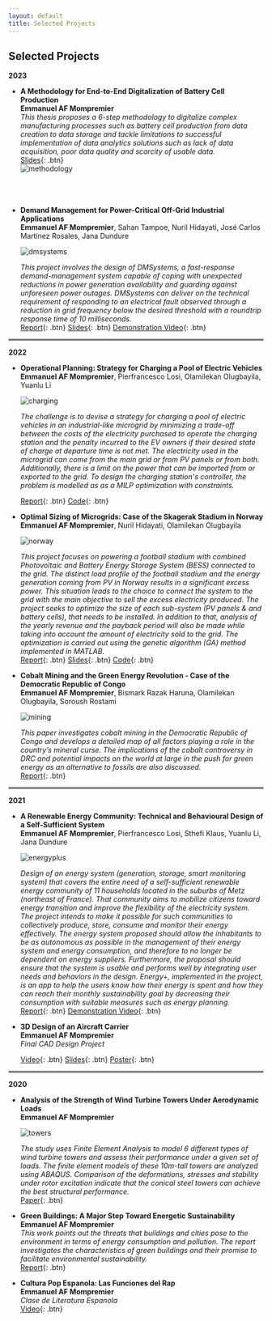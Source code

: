 ```yaml
---
layout: default
title: Selected Projects
---
```


## Selected Projects


**2023**

- **A Methodology for End-to-End Digitalization of Battery Cell Production**  
  **Emmanuel AF Mompremier**
    <br>*This thesis proposes a 6-step methodology to digitalize complex manufacturing processes such as battery cell production from data creation to data storage and tackle limitations to successful implementation of data analytics solutions such as lack of data acquisition, poor data quality and scarcity of usable data.*
    <br>[Slides](static/pdf/Thesis_Presentation.pdf){: .btn}
    <br>![methodology](static/img/methodology.jpg)<br><br><br><br>

   
   
  
  

  

- **Demand Management for Power-Critical Off-Grid Industrial Applications**  
  **Emmanuel AF Mompremier**, Sahan Tampoe, Nuril Hidayati, José Carlos Martinez Rosales, Jana Dundure

     ![dmsystems](static/img/dmsystems.jpg)

   
    *This project involves the design of DMSystems, a fast-response demand-management system capable of coping with unexpected reductions in power generation availability and guarding against unforeseen power outages. DMSystems can deliver on the technical requirement of responding to an electrical fault observed through a reduction in grid frequency below the desired threshold with a roundtrip response time of 10 milliseconds.*  
  [Report](static/pdf/Challenge_Based_Module_Report.pdf){: .btn}
  [Slides](static/pdf/CBM_Final_Presentation.pdf){: .btn}
  [Demonstration Video]([static/pdf/CBM_Final_Presentation.pdf](https://www.youtube.com/watch?v=oFLpF7w5C1g)){: .btn}


<hr style="height:4px;border-width:0;color:blue;background-color:gray">

**2022**

- **Operational Planning: Strategy for Charging a Pool of Electric Vehicles**  
  **Emmanuel AF Mompremier**, Pierfrancesco Losi, Olamilekan Olugbayila, Yuanlu Li

    ![charging](static/img/charging.jpg)
  
    *The challenge is to devise a strategy for charging a pool of electric vehicles in an industrial-like microgrid by minimizing a trade-off between the costs of 
    the electricity purchased to operate the charging station and the penalty incurred to the EV owners if their desired state of charge at departure time is not 
    met. The electricity used in the microgrid can come from the main grid or from PV panels or from both. Additionally, there is a limit on the power that can be 
    imported from or exported to the grid. To design the charging station's controller, the problem is modelled as as a MILP optimization with constraints.*
  
  [Report](static/pdf/Operational_Planning_Report.pdf){: .btn}
  [Code](https://github.com/emmanuel-mp/operational-planing-charging-pool){: .btn}
  
 

- **Optimal Sizing of Microgrids: Case of the Skagerak Stadium in Norway**  
  **Emmanuel AF Mompremier**, Nuril Hidayati, Olamilekan Olugbayila

  
   ![norway](static/img/norway.jpg)
  
  *This project focuses on powering a football stadium with combined Photovoltaic and Battery Energy Storage System (BESS) connected to the grid. The distinct load 
   profile of the football stadium and the energy generation coming from PV in Norway results in a significant excess power. This situation leads to the choice to 
   connect the system to the grid with the main objective to sell the excess electricity produced. The project seeks to optimize the size of each sub-system (PV 
   panels & and battery cells), that needs to be installed. In addition to that, analysis of the yearly revenue and the payback period will also be made while taking 
   into account the amount of electricity sold to the grid. The optimization is carried out using the genetic algorithm (GA) method implemented in MATLAB.*  
  [Report](static/pdf/norway_report.pdf){: .btn}
  [Slides](static/pdf/norway_slides.pdf){: .btn}
  [Code](https://github.com/emmanuel-mp/optimal-sizing-stadium/tree/main){: .btn}




- **Cobalt Mining and the Green Energy Revolution - Case of the Democratic Republic of Congo**  
  **Emmanuel AF Mompremier**, Bismark Razak Haruna, Olamilekan Olugbayila, Soroush Rostami

  
    ![mining](static/img/mining.jpg)
  
    *This paper investigates cobalt mining in the Democratic Republic of Congo and develops a detailed map of all factors playing a role in the
     country’s mineral curse. The implications of the cobalt controversy in DRC and potential impacts on the world at large in the push for green energy as an 
   alternative to fossils are also discussed.*  
   [Report](static/pdf/mining_report.pdf){: .btn}
  
  

<hr style="height:4px;border-width:0;color:blue;background-color:gray">


**2021**

- **A Renewable Energy Community: Technical and Behavioural Design of a Self-Sufficient System**  
  **Emmanuel AF Mompremier**, Pierfrancesco Losi, Sthefi Klaus, Yuanlu Li, Jana Dundure

    ![energyplus](static/img/energyplus.jpg)
    
   *Design of an energy system (generation, storage, smart monitoring system) that covers the entire need of a self-sufficient renewable energy community of 11 
   households located in the suburbs of Metz (northeast of France). That community aims to mobilize citizens toward energy transition and improve the flexibility of 
   the electricity system. The project intends to make it possible for such communities to collectively produce, store, consume and monitor their energy effectively. 
   The energy system proposed should allow the inhabitants to be as autonomous as possible in the management of their energy system and energy consumption, and 
   therefore to no longer be dependent on energy suppliers. Furthermore, the proposal should ensure that the system is usable and performs well by integrating user 
   needs and behaviors in the design. Energy+, implemented in the project, is an app to help the users know how their energy is spent and how they can reach their 
   monthly sustainability goal by decreasing their consumption with suitable measures such as energy planning.*  
  [Report](static/pdf/energyplus_report.pdf){: .btn}
  [Demonstration Video](https://www.youtube.com/watch?v=hNCByKByH54){: .btn}


- **3D Design of an Aircraft Carrier**  
  **Emmanuel AF Mompremier**    
    *Final CAD Design Project*
  
    [Video](https://www.youtube.com/watch?v=Fx6K5C6MVKo){: .btn}
    [Slides](/static/ppt/gears.ppt){: .btn}
    [Poster](/static/poster/FinalPoster.pdf){: .btn}



<hr style="height:4px;border-width:0;color:blue;background-color:gray">



**2020**

- **Analysis of the Strength of Wind Turbine Towers Under Aerodynamic Loads**  
  **Emmanuel AF Mompremier**

     ![towers](static/img/towers.jpg)


   *The study uses Finite Element Analysis to model 6 different types of wind turbine towers and assess their performance under a given set of loads. The finite 
   element models of these 10m-tall towers are analyzed using ABAQUS. Comparison of the deformations, stresses and stability under rotor excitation indicate that the 
   conical steel towers can achieve the best structural performance.*  
  [Paper](static/pdf/towers_paper.pdf){: .btn}


- **Green Buildings: A Major Step Toward Energetic Sustainability**  
  **Emmanuel AF Mompremier**  
    *This work points out the threats that buildings and cities pose to the environment in terms of energy consumption and pollution. The report investigates the 
    characteristics of green buildings and their promise to facilitate environmental sustainability.*  
  [Report](static/pdf/Green_Buildings_Report.pdf){: .btn}
  

- **Cultura Pop Espanola: Las Funciones del Rap**  
 **Emmanuel AF Mompremier**   
    *Clase de Literatura Espanola*  
  [Video](https://youtu.be/AgOV49G6VGo){: .btn}

